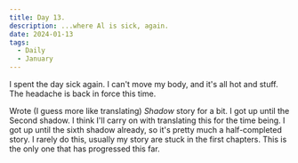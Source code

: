 ```yaml
---
title: Day 13.
description: ...where Al is sick, again.
date: 2024-01-13
tags: 
  - Daily
  - January
---
```

I spent the day sick again. I can't move my body, and it's all hot and stuff. The headache is back in force this time.

Wrote (I guess more like translating) *Shadow* story for a bit. I got up until the Second shadow. I think I'll carry on with translating this for the time being. I got up until the sixth shadow already, so it's pretty much a half-completed story. I rarely do this, usually my story are stuck in the first chapters. This is the only one that has progressed this far.